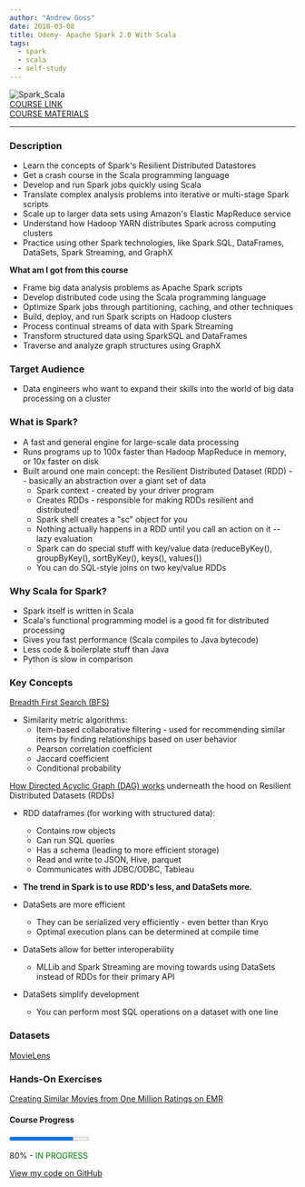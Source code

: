 ```yaml
---
author: "Andrew Goss"
date: 2018-03-08
title: Udemy- Apache Spark 2.0 With Scala
tags:
  - spark
  - scala
  - self-study
---
```

![Spark_Scala](/img/post/spark_scala.png "Spark_Scala")<br>
<a href="https://www.udemy.com/apache-spark-with-scala-hands-on-with-big-data" target="_blank">COURSE LINK</a><br>
<a href="http://sundog-education.com/spark-scala" target="_blank">COURSE MATERIALS</a><br>
<hr>

### Description
* Learn the concepts of Spark's Resilient Distributed Datastores
* Get a crash course in the Scala programming language
* Develop and run Spark jobs quickly using Scala
* Translate complex analysis problems into iterative or multi-stage Spark scripts
* Scale up to larger data sets using Amazon's Elastic MapReduce service
* Understand how Hadoop YARN distributes Spark across computing clusters
* Practice using other Spark technologies, like Spark SQL, DataFrames, DataSets, Spark Streaming, and GraphX

<b>What am I got from this course</b>

* Frame big data analysis problems as Apache Spark scripts
* Develop distributed code using the Scala programming language
* Optimize Spark jobs through partitioning, caching, and other techniques
* Build, deploy, and run Spark scripts on Hadoop clusters
* Process continual streams of data with Spark Streaming
* Transform structured data using SparkSQL and DataFrames
* Traverse and analyze graph structures using GraphX

### Target Audience
* Data engineers who want to expand their skills into the world of big data processing on a cluster

### What is Spark?
* A fast and general engine for large-scale data processing
* Runs programs up to 100x faster than Hadoop MapReduce in memory, or 10x faster on disk
* Built around one main concept: the Resilient Distributed Dataset (RDD) -- basically an abstraction over a giant set of data
  * Spark context - created by your driver program
  * Creates RDDs - responsible for making RDDs resilient and distributed!
  * Spark shell creates a "sc" object for you
  * Nothing actually happens in a RDD until you call an action on it -- lazy evaluation
  * Spark can do special stuff with key/value data (reduceByKey(), groupByKey(), sortByKey(), keys(), values())
  * You can do SQL-style joins on two key/value RDDs

### Why Scala for Spark?
* Spark itself is written in Scala
* Scala's functional programming model is a good fit for distributed processing
* Gives you fast performance (Scala compiles to Java bytecode)
* Less code & boilerplate stuff than Java
* Python is slow in comparison

### Key Concepts
<a href="https://www.hackerearth.com/practice/algorithms/graphs/breadth-first-search/tutorial" target="_blank">Breadth First Search (BFS)</a><br>

* Similarity metric algorithms:
  * Item-based collaborative filtering - used for recommending similar items by finding relationships based on user behavior
  * Pearson correlation coefficient
  * Jaccard coefficient
  * Conditional probability

<a href="https://stackoverflow.com/questions/25836316/how-dag-works-under-the-covers-in-rdd" target=_>How Directed Acyclic Graph (DAG) works</a> underneath the hood on Resilient Distributed Datasets (RDDs)

* RDD dataframes (for working with structured data): 
  * Contains row objects
  * Can run SQL queries
  * Has a schema (leading to more efficient storage)
  * Read and write to JSON, Hive, parquet
  * Communicates with JDBC/ODBC, Tableau

* <b>The trend in Spark is to use RDD's less, and DataSets more.</b>
* DataSets are more efficient
    * They can be serialized very efficiently - even better than Kryo
    * Optimal execution plans can be determined at compile time
* DataSets allow for better interoperability
    * MLLib and Spark Streaming are moving towards using DataSets instead of RDDs for their primary API
* DataSets simplify development
    * You can perform most SQL operations on a dataset with one line

### Datasets
<a href="https://grouplens.org/datasets/movielens" target="_blank">MovieLens</a>

### Hands-On Exercises
<a href="/2018/udemy--apache-spark-2.0-with-scala/mov_sim_ml_1m_emr">Creating Similar Movies from One Million Ratings on EMR</a>    

#### Course Progress
<progress max="1.0" value="0.80"></progress>

80% - <font color="green">IN PROGRESS</font>

<a href="https://github.com/andrewrgoss/udemy-spark-scala" class="btn" target="_blank">View my code on GitHub</a><br><br>